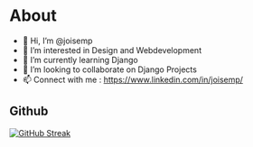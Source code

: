 # About
- 👋 Hi, I’m @joisemp
- 👀 I’m interested in Design and Webdevelopment
- 🌱 I’m currently learning Django
- 💞️ I’m looking to collaborate on Django Projects
- 📫 Connect with me : https://www.linkedin.com/in/joisemp/

## Github
[![GitHub Streak](https://github-readme-streak-stats.herokuapp.com?user=joisemp&theme=github-dark-blue&hide_border=true)](#)

<!--
[![Joise MP's GitHub stats](https://github-readme-stats.vercel.app/api?username=joisemp&theme=github-dark-blue)](https://github.com/anuraghazra/github-readme-stats)
joisemp/joisemp is a ✨ special ✨ repository because its `README.md` (this file) appears on your GitHub profile.
You can click the Preview link to take a look at your changes.
--->
